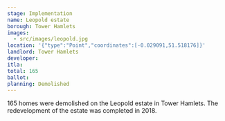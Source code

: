 ```yaml
---
stage: Implementation 
name: Leopold estate 
borough: Tower Hamlets 
images:
  - src/images/leopold.jpg
location: '{"type":"Point","coordinates":[-0.029091,51.518176]}'
landlord: Tower Hamlets
developer:
itla:
total: 165
ballot:
planning: Demolished
---
```

165 homes were demolished on the Leopold estate in Tower Hamlets.
The redevelopment of the estate was completed in 2018.
